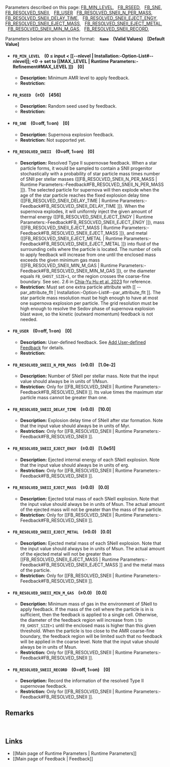 Parameters described on this page:
[FB_MIN_LEVEL](#FB_MIN_LEVEL), &nbsp;
[FB_RSEED](#FB_RSEED), &nbsp;
[FB_SNE](#FB_SNE), &nbsp;
[FB_RESOLVED_SNEII](#FB_RESOLVED_SNEII), &nbsp;
[FB_USER](#FB_USER) &nbsp;
[FB_RESOLVED_SNEII_N_PER_MASS](#FB_RESOLVED_SNEII_N_PER_MASS), &nbsp;
[FB_RESOLVED_SNEII_DELAY_TIME](#FB_RESOLVED_SNEII_DELAY_TIME), &nbsp;
[FB_RESOLVED_SNEII_EJECT_ENGY](#FB_RESOLVED_SNEII_EJECT_ENGY), &nbsp;
[FB_RESOLVED_SNEII_EJECT_MASS](#FB_RESOLVED_SNEII_EJECT_MASS), &nbsp;
[FB_RESOLVED_SNEII_EJECT_METAL](#FB_RESOLVED_SNEII_EJECT_METAL), &nbsp;
[FB_RESOLVED_SNEII_MIN_M_GAS](#FB_RESOLVED_SNEII_MIN_M_GAS), &nbsp;
[FB_RESOLVED_SNEII_RECORD](#FB_RESOLVED_SNEII_RECORD), &nbsp;


Parameters below are shown in the format: &ensp; **`Name` &ensp; (Valid Values) &ensp; [Default Value]**


<a name="FB_MIN_LEVEL"></a>
* #### `FB_MIN_LEVEL` &ensp; (0 &#8804; input < [[--nlevel | Installation:-Option-List#--nlevel]]; <0 &#8594; set to [[MAX_LEVEL | Runtime Parameters:-Refinement#MAX_LEVEL ]]) &ensp; [0]
    * **Description:**
Minimum AMR level to apply feedback.
    * **Restriction:**

<a name="FB_RSEED"></a>
* #### `FB_RSEED` &ensp; (&#8805;0) &ensp; [456]
    * **Description:**
Random seed used by feedback.
    * **Restriction:**

<a name="FB_SNE"></a>
* #### `FB_SNE` &ensp; (0=off, 1=on) &ensp; [0]
    * **Description:**
Supernova explosion feedback.
    * **Restriction:**
Not supported yet.

<a name="FB_RESOLVED_SNEII"></a>
* #### `FB_RESOLVED_SNEII` &ensp; (0=off, 1=on) &ensp; [0]
    * **Description:**
Resolved Type II supernovae feedback.
When a star particle forms, it would be sampled to contain a SNII progenitor stochastically
with a probability of star particle mass times
number of SNII per stellar masses ([[FB_RESOLVED_SNEII_N_PER_MASS | Runtime Parameters:-Feedback#FB_RESOLVED_SNEII_N_PER_MASS ]]).
The selected particle for supernova will then explode when the age of the star particle reaches
the fixed explosion delay time ([[FB_RESOLVED_SNEII_DELAY_TIME | Runtime Parameters:-Feedback#FB_RESOLVED_SNEII_DELAY_TIME ]]).
When the supernova explodes, it will uniformly inject
the given amount of thermal energy ([[FB_RESOLVED_SNEII_EJECT_ENGY | Runtime Parameters:-Feedback#FB_RESOLVED_SNEII_EJECT_ENGY ]]),
mass ([[FB_RESOLVED_SNEII_EJECT_MASS | Runtime Parameters:-Feedback#FB_RESOLVED_SNEII_EJECT_MASS ]]), and
metal ([[FB_RESOLVED_SNEII_EJECT_METAL | Runtime Parameters:-Feedback#FB_RESOLVED_SNEII_EJECT_METAL ]])
into fluid of the surrounding cells where the particle is located.
The number of cells to apply feedback will increase from one until the enclosed mass exceeds the given
minimum gas mass ([[FB_RESOLVED_SNEII_MIN_M_GAS | Runtime Parameters:-Feedback#FB_RESOLVED_SNEII_MIN_M_GAS ]]), or
the diameter equals `FB_GHOST_SIZE+1`, or the region crosses the coarse-fine boundary.
See sec. 2.6 in [Chia-Yu Hu et al. 2023](https://doi.org/10.3847/1538-4357/accf9e) for reference.
    * **Restriction:**
Must set one extra particle attribute with [[ --par_attribute_flt | Installation:-Option-List#--par_attribute_flt ]].
The star particle mass resolution must be high enough to have at most one supernova explosion per particle.
The grid resolution must be high enough to resolve the Sedov phase of supernova explosion blast wave,
so the kinetic (outward momentum) feedback is not needed.

<a name="FB_USER"></a>
* #### `FB_USER` &ensp; (0=off, 1=on) &ensp; [0]
    * **Description:**
User-defined feedback.
See [Add User-defined Feedback](#add-user-defined-feedback) for details.
    * **Restriction:**

<a name="FB_RESOLVED_SNEII_N_PER_MASS"></a>
* #### `FB_RESOLVED_SNEII_N_PER_MASS` &ensp; (&#8805;0.0) &ensp; [1.0e-2]
    * **Description:**
Number of SNeII per stellar mass.
Note that the input value should always be in units of 1/Msun.
    * **Restriction:**
Only for [[FB_RESOLVED_SNEII | Runtime Parameters:-Feedback#FB_RESOLVED_SNEII ]].
Its value times the maximum star particle mass cannot be greater than one.

<a name="FB_RESOLVED_SNEII_DELAY_TIME"></a>
* #### `FB_RESOLVED_SNEII_DELAY_TIME` &ensp; (&#8805;0.0) &ensp; [10.0]
    * **Description:**
Explosion delay time of SNeII after star formation.
Note that the input value should always be in units of Myr.
    * **Restriction:**
Only for [[FB_RESOLVED_SNEII | Runtime Parameters:-Feedback#FB_RESOLVED_SNEII ]].

<a name="FB_RESOLVED_SNEII_EJECT_ENGY"></a>
* #### `FB_RESOLVED_SNEII_EJECT_ENGY` &ensp; (&#8805;0.0) &ensp; [1.0e51]
    * **Description:**
Ejected internal energy of each SNeII explosion.
Note that the input value should always be in units of erg.
    * **Restriction:**
Only for [[FB_RESOLVED_SNEII | Runtime Parameters:-Feedback#FB_RESOLVED_SNEII ]].

<a name="FB_RESOLVED_SNEII_EJECT_MASS"></a>
* #### `FB_RESOLVED_SNEII_EJECT_MASS` &ensp; (&#8805;0.0) &ensp; [0.0]
    * **Description:**
Ejected total mass of each SNeII explosion.
Note that the input value should always be in units of Msun.
The actual amount of the ejected mass will not be greater than the mass of the particle.
    * **Restriction:**
Only for [[FB_RESOLVED_SNEII | Runtime Parameters:-Feedback#FB_RESOLVED_SNEII ]].

<a name="FB_RESOLVED_SNEII_EJECT_METAL"></a>
* #### `FB_RESOLVED_SNEII_EJECT_METAL` &ensp; (&#8805;0.0) &ensp; [0.0]
    * **Description:**
Ejected metal mass of each SNeII explosion.
Note that the input value should always be in units of Msun.
The actual amount of the ejected metal will not be greater than
[[FB_RESOLVED_SNEII_EJECT_MASS | Runtime Parameters:-Feedback#FB_RESOLVED_SNEII_EJECT_MASS ]]
and the metal mass of the particle.
    * **Restriction:**
Only for [[FB_RESOLVED_SNEII | Runtime Parameters:-Feedback#FB_RESOLVED_SNEII ]].

<a name="FB_RESOLVED_SNEII_MIN_M_GAS"></a>
* #### `FB_RESOLVED_SNEII_MIN_M_GAS` &ensp; (&#8805;0.0) &ensp; [0.0]
    * **Description:**
Minimum mass of gas in the environment of SNeII to apply feedback.
If the mass of the cell where the particle is in is sufficient, then the feedback is applied to a single cell.
Otherwise, the diameter of the feedback region will increase from `1` to `FB_GHOST_SIZE+1`
until the enclosed mass is higher than this given threshold.
When the particle is too close to the AMR coarse-fine boundary,
the feedback region will be limited such that no feedback will be applied in the coarse level.
Note that the input value should always be in units of Msun.
    * **Restriction:**
Only for [[FB_RESOLVED_SNEII | Runtime Parameters:-Feedback#FB_RESOLVED_SNEII ]].

<a name="FB_RESOLVED_SNEII_RECORD"></a>
* #### `FB_RESOLVED_SNEII_RECORD` &ensp; (0=off, 1=on) &ensp; [0]
    * **Description:**
Record the information of the resolved Type II supernovae feedback.
    * **Restriction:**
Only for [[FB_RESOLVED_SNEII | Runtime Parameters:-Feedback#FB_RESOLVED_SNEII ]].


## Remarks


<br>

## Links
* [[Main page of Runtime Parameters | Runtime Parameters]]
* [[Main page of Feedback | Feedback]]

